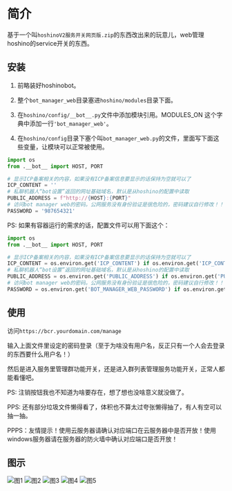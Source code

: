 # 简介

基于一个叫`hoshinoV2服务开关网页版.zip`的东西改出来的玩意儿，web管理hoshino的service开关的东西。

## 安装

1. 前略装好hoshinobot。

2. 整个`bot_manager_web`目录塞进`hoshino/modules`目录下面。

3. 在`hoshino/config/__bot__.py`文件中添加模块引用。MODULES_ON 这个字典中添加一行`'bot_manager_web'`。

4. 在`hoshino/config`目录下塞个叫`bot_manager_web.py`的文件，里面写下面这些变量，让模块可以正常被使用。

```python
import os
from .__bot__ import HOST, PORT

# 显示ICP备案相关的内容，如果没有ICP备案信息要显示的话保持为空就可以了
ICP_CONTENT = ''
# 私聊机器人“bot设置”返回的网址基础域名，默认是从hoshino的配置中读取
PUBLIC_ADDRESS = f"http://{HOST}:{PORT}"
# 访问bot manager web的密码。公网服务没有身份验证是很危险的，密码建议自行修改！！！
PASSWORD = '987654321'
```

PS: 如果有容器运行的需求的话，配置文件可以用下面这个：

```python
import os
from .__bot__ import HOST, PORT

# 显示ICP备案相关的内容，如果没有ICP备案信息要显示的话保持为空就可以了
ICP_CONTENT = os.environ.get('ICP_CONTENT') if os.environ.get('ICP_CONTENT') else ''
# 私聊机器人“bot设置”返回的网址基础域名，默认是从hoshino的配置中读取
PUBLIC_ADDRESS = os.environ.get('PUBLIC_ADDRESS') if os.environ.get('PUBLIC_ADDRESS') else f"http://{HOST}:{PORT}"
# 访问bot manager web的密码。公网服务没有身份验证是很危险的，密码建议自行修改！！！
PASSWORD = os.environ.get('BOT_MANAGER_WEB_PASSWORD') if os.environ.get('BOT_MANAGER_WEB_PASSWORD') else '987654321'
```

## 使用

访问`https://bcr.yourdomain.com/manage`

输入上面文件里设定的密码登录（至于为啥没有用户名，反正只有一个人会去登录的东西要什么用户名！）

然后是进入服务里管理群功能开关，还是进入群列表管理服务功能开关，正常人都能看懂吧。

PS: 注销按钮我也不知道为啥要存在，想了想也没啥意义就没做了。

PPS: 还有部分垃圾文件懒得看了，体积也不算太过夸张懒得抽了，有人有空可以抽一抽。

PPPS：友情提示！使用云服务器请确认对应端口在云服务器中是否开放！使用windows服务器请在服务器的防火墙中确认对应端口是否开放！

## 图示

![图1](Thumbnail/1.png)
![图2](Thumbnail/2.png)
![图3](Thumbnail/3.png)
![图4](Thumbnail/4.png)
![图5](Thumbnail/5.png)
